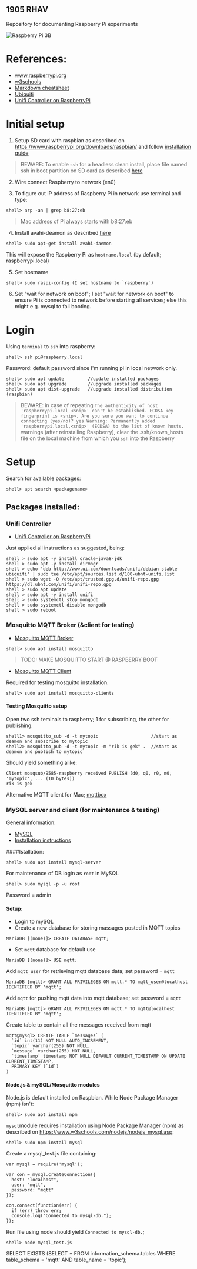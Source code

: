 ## 1905 RHAV

Repository for documenting Raspberry Pi experiments

![Raspberry Pi 3B](https://github.com/MacMaxx/Raspberry-pi/blob/master/RaspberryPi3.jpg "Image of the Pi")
      
# References:
* www.raspberrypi.org
* [w3schools](https://www.w3schools.com/nodejs/nodejs_raspberrypi.asp)
* [Markdown cheatsheet](https://github.com/adam-p/markdown-here/wiki/Markdown-Cheatsheet)
* [Ubiquiti](https://www.ui.com/)
* [Unifi Controller on RaspberryPi](https://raspberrypi.tilburgs.com/unifi-controller/)

# Initial setup
1. Setup SD card with raspbian as described on https://www.raspberrypi.org/downloads/raspbian/ and follow [installation guide](https://www.raspberrypi.org/documentation/installation/installing-images/README.md)

>BEWARE: To enable `ssh` for a headless clean install, place file named ssh in boot partition on SD card as described [here](https://www.raspberrypi.org/documentation/remote-access/ssh/README.md)

2. Wire connect Raspberry to network (en0)

3. To figure out IP address of Raspberry Pi in network use terminal and type:
```
shell> arp -an | grep b8:27:eb
```
> Mac address of Pi always starts with b8:27:eb

4. Install avahi-deamon as described [here](https://www.howtogeek.com/167190/how-and-why-to-assign-the-.local-domain-to-your-raspberry-pi/)
```
shell> sudo apt-get install avahi-daemon
```
This will expose the Raspberry Pi as `hostname.local` (by default; raspberrypi.local)

5. Set hostname
```
shell> sudo raspi-config (I set hostname to `raspberry`)
```
6. Set "wait for network on boot";
I set "wait for network on boot" to ensure Pi is connected to network before starting all services; else this might e.g. mysql to fail booting.

# Login
Using `terminal` to `ssh` into raspberry:
```
shell> ssh pi@raspberry.local
```
Password: default password since I'm running pi in local network only.

```
shell> sudo apt update         //update installed packages
shell> sudo apt upgrade        //upgrade installed packages
shell> sudo apt dist-upgrade   //upgrade installed distribution (raspbian)
```

> BEWARE: in case of repeating `The authenticity of host 'raspberrypi.local <snip>' can't be established.
ECDSA key fingerprint is <snip>.
Are you sure you want to continue connecting (yes/no)? yes
Warning: Permanently added 'raspberrypi.local,<snip>' (ECDSA) to the list of known hosts.` warnings (after reinstalling Raspberry), clear the .ssh/known_hosts file on the local machine from which you `ssh` into the Raspberry


# Setup

Search for available packages:
``` 
shell> apt search <packagename>
```

## Packages installed:
### Unifi Controller

* [Unifi Controller on RaspberryPi](https://raspberrypi.tilburgs.com/unifi-controller/)

Just applied all instructions as suggested, being:

```
shell > sudo apt -y install oracle-java8-jdk
shell > sudo apt -y install dirmngr
shell > echo 'deb http://www.ui.com/downloads/unifi/debian stable ubiquiti' | sudo tee /etc/apt/sources.list.d/100-ubnt-unifi.list
shell > sudo wget -O /etc/apt/trusted.gpg.d/unifi-repo.gpg https://dl.ubnt.com/unifi/unifi-repo.gpg
shell > sudo apt update
shell > sudo apt -y install unifi
shell > sudo systemctl stop mongodb
shell > sudo systemctl disable mongodb
shell > sudo reboot
```

### Mosquitto MQTT Broker (&client for testing)

* [Mosquitto MQTT Broker](https://mosquitto.org/)
```
shell> sudo apt install mosquitto
```
> TODO: MAKE MOSQUITTO START @ RASPBERRY BOOT


* [Mosquitto MQTT Client](https://mosquitto.org/)

Required for testing mosquitto installation.

```
shell> sudo apt install mosquitto-clients
```
#### Testing Mosquitto setup
Open two ssh teminals to raspberry; 1 for subscribing, the other for publishing.

```
shell1> mosquitto_sub -d -t mytopic                    //start as deamon and subscribe to mytopic
shell2> mosquitto_pub -d -t mytopic -m "rik is gek" .  //start as deamon and publish to mytopic
```
Should yield something alike:
```
Client mosqsub/9585-raspberry received PUBLISH (d0, q0, r0, m0, 'mytopic', ... (10 bytes))
rik is gek
```
Alternative MQTT client for Mac; [mqttbox](http://workswithweb.com/mqttbox.html)

### MySQL server and client (for maintenance & testing)
General information:
* [MySQL](https://www.mysql.com/)
* [Installation instructions](https://raspberrytips.nl/mysql-installeren-op-raspberry-pi/)

####Istallation:
```
shell> sudo apt install mysql-server
```
For maintenance of DB login as ```root``` in MySQL
```
shell> sudo mysql -p -u root
```
Password = admin
#### Setup:
* Login to mySQL
* Create a new database for storing massages posted in MQTT topics
```
MariaDB [(none)]> CREATE DATABASE mqtt;
```
* Set ```mqtt``` database for default use
```
MariaDB [(none)]> USE mqtt;
```
Add ```mqtt_user``` for retrieving mqtt database data; set password = ```mqtt```
```
MariaDB [mqtt]> GRANT ALL PRIVILEGES ON mqtt.* TO mqtt_user@localhost IDENTIFIED BY 'mqtt';
```
Add ```mqtt``` for pushing mqtt data into mqtt database; set password = ```mqtt```
```
MariaDB [mqtt]> GRANT ALL PRIVILEGES ON mqtt.* TO mqtt@localhost IDENTIFIED BY 'mqtt';
```
Create table to contain all the messages received from mqtt
```
mqtt@mysql> CREATE TABLE `messages` (
  `id` int(11) NOT NULL AUTO_INCREMENT,
  `topic` varchar(255) NOT NULL,
  `message` varchar(255) NOT NULL,
  `timestamp` timestamp NOT NULL DEFAULT CURRENT_TIMESTAMP ON UPDATE CURRENT_TIMESTAMP,
  PRIMARY KEY (`id`)
)
```

#### Node.js & mySQL/Mosquitto modules
Node.js is default installed on Raspbian. While Node Package Manager (npm) isn't:
```
shell> sudo apt install npm
```

```mysql```module requires installation using Node Package Manager (npm) as described on https://www.w3schools.com/nodejs/nodejs_mysql.asp:
```
shell> sudo npm install mysql
```
Create a mysql_test.js file containing:
```
var mysql = require('mysql');

var con = mysql.createConnection({
  host: "localhost",
  user: "mqtt",
  password: "mqtt"
});

con.connect(function(err) {
  if (err) throw err;
  console.log("Connected to mysql-db.");
});
```

Run file using node should yield ```Connected to mysql-db.```;
```
shell> node mysql_test.js
```





SELECT EXISTS (SELECT * FROM information_schema.tables WHERE table_schema = 'mqtt' AND table_name = 'topic');
